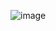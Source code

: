 ![image](https://github.com/b1nscww0/b1nscww0/assets/145651088/02155ff0-ef38-4d69-b6d5-ef4b2bd30d96)
